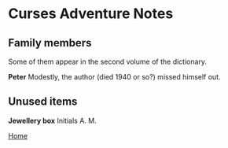 # Curses Adventure Notes

## Family members

Some of them appear in the second volume of the dictionary.

**Peter**
Modestly, the author (died 1940 or so?) missed himself out.

## Unused items

**Jewellery box**
Initials A. M.

[Home](index.php)
